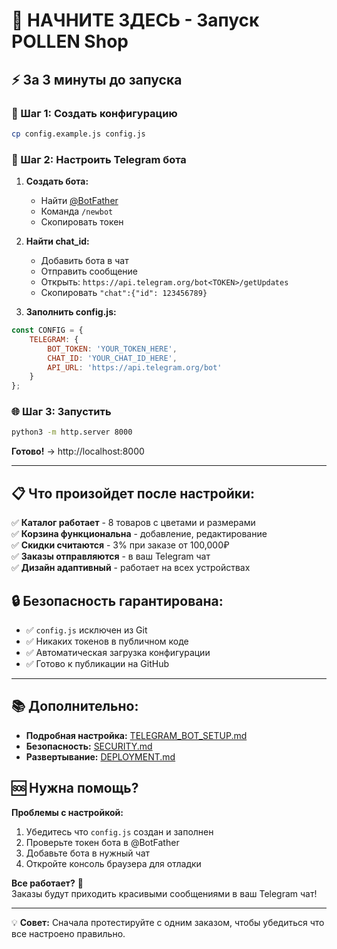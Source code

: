 # 🚀 НАЧНИТЕ ЗДЕСЬ - Запуск POLLEN Shop

## ⚡ За 3 минуты до запуска

### 🔧 Шаг 1: Создать конфигурацию
```bash
cp config.example.js config.js
```

### 🤖 Шаг 2: Настроить Telegram бота

1. **Создать бота:**
   - Найти [@BotFather](https://t.me/BotFather)
   - Команда `/newbot`
   - Скопировать токен

2. **Найти chat_id:**
   - Добавить бота в чат
   - Отправить сообщение
   - Открыть: `https://api.telegram.org/bot<TOKEN>/getUpdates`
   - Скопировать `"chat":{"id": 123456789}`

3. **Заполнить config.js:**
```javascript
const CONFIG = {
    TELEGRAM: {
        BOT_TOKEN: 'YOUR_TOKEN_HERE',
        CHAT_ID: 'YOUR_CHAT_ID_HERE',
        API_URL: 'https://api.telegram.org/bot'
    }
};
```

### 🌐 Шаг 3: Запустить
```bash
python3 -m http.server 8000
```

**Готово!** → http://localhost:8000

---

## 📋 Что произойдет после настройки:

✅ **Каталог работает** - 8 товаров с цветами и размерами  
✅ **Корзина функциональна** - добавление, редактирование  
✅ **Скидки считаются** - 3% при заказе от 100,000₽  
✅ **Заказы отправляются** - в ваш Telegram чат  
✅ **Дизайн адаптивный** - работает на всех устройствах  

## 🔒 Безопасность гарантирована:

- ✅ `config.js` исключен из Git
- ✅ Никаких токенов в публичном коде  
- ✅ Автоматическая загрузка конфигурации
- ✅ Готово к публикации на GitHub

---

## 📚 Дополнительно:

- **Подробная настройка:** [TELEGRAM_BOT_SETUP.md](TELEGRAM_BOT_SETUP.md)
- **Безопасность:** [SECURITY.md](SECURITY.md)  
- **Развертывание:** [DEPLOYMENT.md](DEPLOYMENT.md)

## 🆘 Нужна помощь?

**Проблемы с настройкой:**
1. Убедитесь что `config.js` создан и заполнен
2. Проверьте токен бота в @BotFather
3. Добавьте бота в нужный чат
4. Откройте консоль браузера для отладки

**Все работает?** 🎉  
Заказы будут приходить красивыми сообщениями в ваш Telegram чат!

---

💡 **Совет:** Сначала протестируйте с одним заказом, чтобы убедиться что все настроено правильно.
